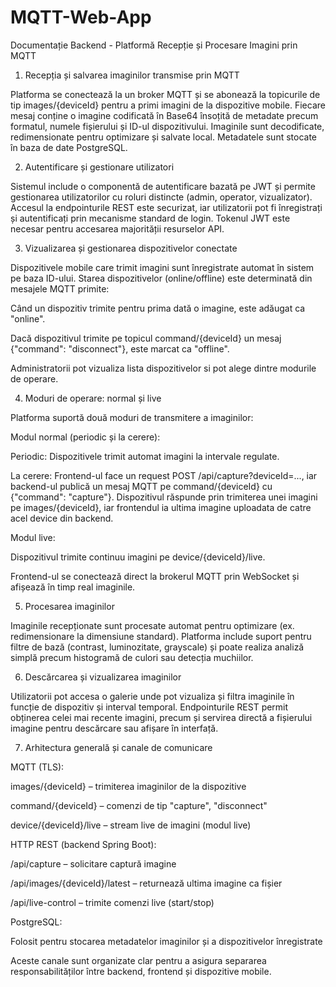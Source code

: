 # MQTT-Web-App
Documentație Backend - Platformă Recepție și Procesare Imagini prin MQTT

1. Recepția și salvarea imaginilor transmise prin MQTT

Platforma se conectează la un broker MQTT și se abonează la topicurile de tip images/{deviceId} pentru a primi imagini de la dispozitive mobile. Fiecare mesaj conține o imagine codificată în Base64 însoțită de metadate precum formatul, numele fișierului și ID-ul dispozitivului. Imaginile sunt decodificate, redimensionate pentru optimizare și salvate local. Metadatele sunt stocate în baza de date PostgreSQL.

2. Autentificare și gestionare utilizatori

Sistemul include o componentă de autentificare bazată pe JWT și permite gestionarea utilizatorilor cu roluri distincte (admin, operator, vizualizator). Accesul la endpointurile REST este securizat, iar utilizatorii pot fi înregistrați și autentificați prin mecanisme standard de login. Tokenul JWT este necesar pentru accesarea majorității resurselor API.

3. Vizualizarea și gestionarea dispozitivelor conectate

Dispozitivele mobile care trimit imagini sunt înregistrate automat în sistem pe baza ID-ului. Starea dispozitivelor (online/offline) este determinată din mesajele MQTT primite:

Când un dispozitiv trimite pentru prima dată o imagine, este adăugat ca "online".

Dacă dispozitivul trimite pe topicul command/{deviceId} un mesaj {"command": "disconnect"}, este marcat ca "offline".

Administratorii pot vizualiza lista dispozitivelor si pot alege dintre modurile de operare.

4. Moduri de operare: normal și live

Platforma suportă două moduri de transmitere a imaginilor:

Modul normal (periodic și la cerere):

Periodic: Dispozitivele trimit automat imagini la intervale regulate.

La cerere: Frontend-ul face un request POST /api/capture?deviceId=..., iar backend-ul publică un mesaj MQTT pe command/{deviceId} cu {"command": "capture"}. Dispozitivul răspunde prin trimiterea unei imagini pe images/{deviceId}, iar frontendul ia ultima imagine uploadata de catre acel device din backend.

Modul live:

Dispozitivul trimite continuu imagini pe device/{deviceId}/live.

Frontend-ul se conectează direct la brokerul MQTT prin WebSocket și afișează în timp real imaginile.

5. Procesarea imaginilor

Imaginile recepționate sunt procesate automat pentru optimizare (ex. redimensionare la dimensiune standard). Platforma include suport pentru filtre de bază (contrast, luminozitate, grayscale) și poate realiza analiză simplă precum histogramă de culori sau detecția muchiilor.

6. Descărcarea și vizualizarea imaginilor

Utilizatorii pot accesa o galerie unde pot vizualiza și filtra imaginile în funcție de dispozitiv și interval temporal. Endpointurile REST permit obținerea celei mai recente imagini, precum și servirea directă a fișierului imagine pentru descărcare sau afișare în interfață.

7. Arhitectura generală și canale de comunicare

MQTT (TLS):

images/{deviceId} – trimiterea imaginilor de la dispozitive

command/{deviceId} – comenzi de tip "capture", "disconnect"

device/{deviceId}/live – stream live de imagini (modul live)

HTTP REST (backend Spring Boot):

/api/capture – solicitare captură imagine

/api/images/{deviceId}/latest – returnează ultima imagine ca fișier

/api/live-control – trimite comenzi live (start/stop)

PostgreSQL:

Folosit pentru stocarea metadatelor imaginilor și a dispozitivelor înregistrate

Aceste canale sunt organizate clar pentru a asigura separarea responsabilităților între backend, frontend și dispozitive mobile.


